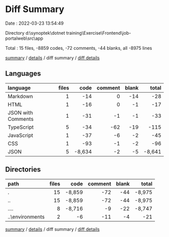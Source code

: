 # Diff Summary

Date : 2022-03-23 13:54:49

Directory d:\synoptek\dotnet training\Exercise\Frontend\job-portalweb\src\app

Total : 15 files,  -8859 codes, -72 comments, -44 blanks, all -8975 lines

[summary](results.md) / [details](details.md) / diff summary / [diff details](diff-details.md)

## Languages
| language | files | code | comment | blank | total |
| :--- | ---: | ---: | ---: | ---: | ---: |
| Markdown | 1 | -14 | 0 | -14 | -28 |
| HTML | 1 | -16 | 0 | -1 | -17 |
| JSON with Comments | 1 | -31 | -1 | -1 | -33 |
| TypeScript | 5 | -34 | -62 | -19 | -115 |
| JavaScript | 1 | -37 | -6 | -2 | -45 |
| CSS | 1 | -93 | -1 | -2 | -96 |
| JSON | 5 | -8,634 | -2 | -5 | -8,641 |

## Directories
| path | files | code | comment | blank | total |
| :--- | ---: | ---: | ---: | ---: | ---: |
| . | 15 | -8,859 | -72 | -44 | -8,975 |
| .. | 15 | -8,859 | -72 | -44 | -8,975 |
| ..\.. | 8 | -8,716 | -9 | -22 | -8,747 |
| ..\environments | 2 | -6 | -11 | -4 | -21 |

[summary](results.md) / [details](details.md) / diff summary / [diff details](diff-details.md)
